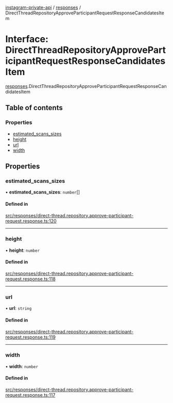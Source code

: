 [instagram-private-api](../../README.md) / [responses](../../modules/responses.md) / DirectThreadRepositoryApproveParticipantRequestResponseCandidatesItem

# Interface: DirectThreadRepositoryApproveParticipantRequestResponseCandidatesItem

[responses](../../modules/responses.md).DirectThreadRepositoryApproveParticipantRequestResponseCandidatesItem

## Table of contents

### Properties

- [estimated\_scans\_sizes](DirectThreadRepositoryApproveParticipantRequestResponseCandidatesItem.md#estimated_scans_sizes)
- [height](DirectThreadRepositoryApproveParticipantRequestResponseCandidatesItem.md#height)
- [url](DirectThreadRepositoryApproveParticipantRequestResponseCandidatesItem.md#url)
- [width](DirectThreadRepositoryApproveParticipantRequestResponseCandidatesItem.md#width)

## Properties

### estimated\_scans\_sizes

• **estimated\_scans\_sizes**: `number`[]

#### Defined in

[src/responses/direct-thread.repository.approve-participant-request.response.ts:120](https://github.com/Nerixyz/instagram-private-api/blob/b3351b9/src/responses/direct-thread.repository.approve-participant-request.response.ts#L120)

___

### height

• **height**: `number`

#### Defined in

[src/responses/direct-thread.repository.approve-participant-request.response.ts:118](https://github.com/Nerixyz/instagram-private-api/blob/b3351b9/src/responses/direct-thread.repository.approve-participant-request.response.ts#L118)

___

### url

• **url**: `string`

#### Defined in

[src/responses/direct-thread.repository.approve-participant-request.response.ts:119](https://github.com/Nerixyz/instagram-private-api/blob/b3351b9/src/responses/direct-thread.repository.approve-participant-request.response.ts#L119)

___

### width

• **width**: `number`

#### Defined in

[src/responses/direct-thread.repository.approve-participant-request.response.ts:117](https://github.com/Nerixyz/instagram-private-api/blob/b3351b9/src/responses/direct-thread.repository.approve-participant-request.response.ts#L117)
